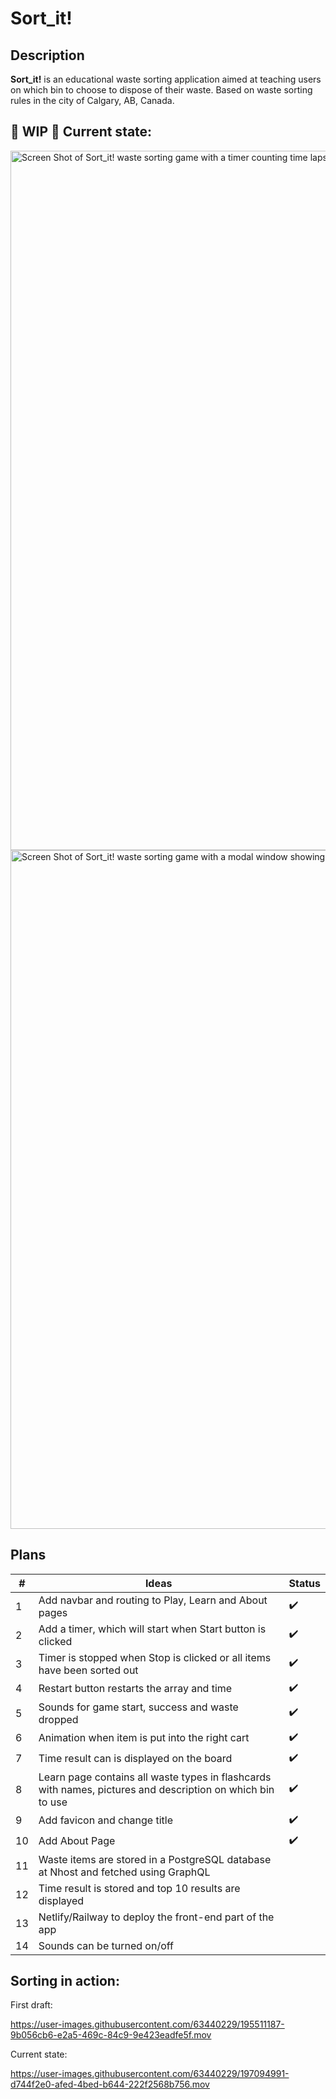 # Sort_it!


## Description

<strong>Sort_it!</strong> is an educational waste sorting application aimed at teaching users on which bin to choose to dispose of their waste. Based on waste sorting rules in the city of Calgary, AB, Canada.

## 🚧 WIP 🚧 Current state: 


<img width="1119" alt="Screen Shot of Sort_it! waste sorting game with a timer counting time lapsed since start button clicked" src="https://user-images.githubusercontent.com/63440229/197046230-dd1982a0-b57a-4a21-83b0-bd1158ca5d96.png">
<img width="1086" alt="Screen Shot of Sort_it! waste sorting game with a modal window showing the user's result when sorting is completed" src="https://user-images.githubusercontent.com/63440229/197046221-36a0df4c-cfc9-4746-9ef2-353a0b4f55e8.png">



## Plans

| #   | Ideas                       | Status |
| --- | -------------------------- | -- |
|  1  | Add navbar and routing to Play, Learn and About pages |:heavy_check_mark:|
| 2  | Add a timer, which will start when Start button is clicked | :heavy_check_mark:|
| 3  | Timer is stopped when Stop is clicked or all items have been sorted out | :heavy_check_mark:|
| 4  | Restart button restarts the array and time  | :heavy_check_mark:|
| 5   | Sounds for game start, success and waste dropped | :heavy_check_mark:|
| 6   | Animation when item is put into the right cart | :heavy_check_mark:|
| 7   | Time result can is displayed on the board | :heavy_check_mark:|
| 8   | Learn page contains all waste types in flashcards with names, pictures and description on which bin to use | :heavy_check_mark:|
| 9   | Add favicon and change title | :heavy_check_mark:|
| 10  | Add About Page | :heavy_check_mark:| 
| 11  | Waste items are stored in a PostgreSQL database at Nhost and fetched using GraphQL |             |
| 12  | Time result is stored and top 10 results are displayed |  |
| 13  | Netlify/Railway to deploy the front-end part of the app |             |
| 14  | Sounds can be turned on/off |             |




## Sorting in action:

First draft:

https://user-images.githubusercontent.com/63440229/195511187-9b056cb6-e2a5-469c-84c9-9e423eadfe5f.mov

Current state:

https://user-images.githubusercontent.com/63440229/197094991-d744f2e0-afed-4bed-b644-222f2568b756.mov


